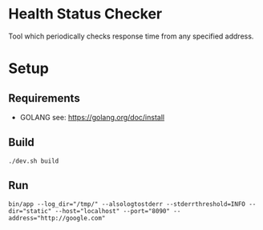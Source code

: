 # Health Status Checker

Tool which periodically checks response time from any specified address.

# Setup

## Requirements

- GOLANG see: https://golang.org/doc/install

## Build

```
./dev.sh build
```

## Run

```
bin/app --log_dir="/tmp/" --alsologtostderr --stderrthreshold=INFO --dir="static" --host="localhost" --port="8090" --address="http://google.com"
```
